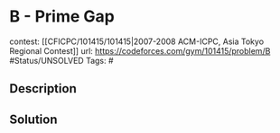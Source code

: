 # B - Prime Gap

contest: [[CFICPC/101415/101415|2007-2008 ACM-ICPC, Asia Tokyo Regional Contest]]
url: https://codeforces.com/gym/101415/problem/B
#Status/UNSOLVED
Tags: #

## Description

## Solution

